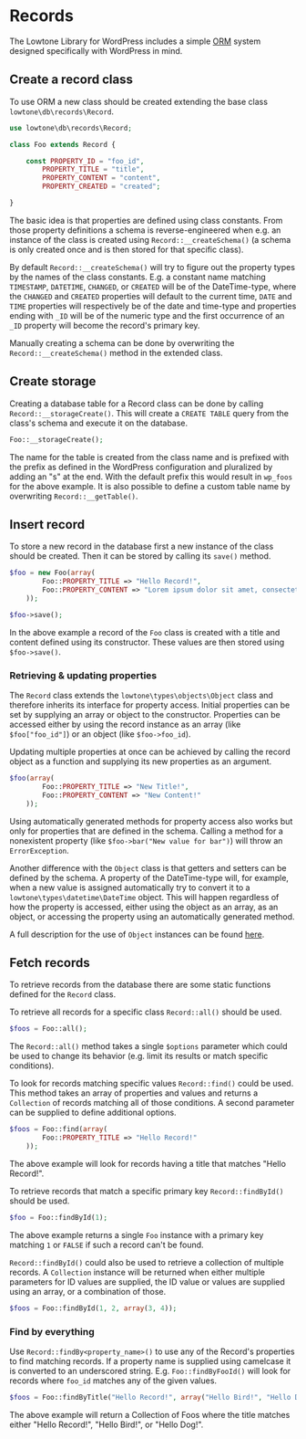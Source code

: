 # Records

The Lowtone Library for WordPress includes a simple [ORM](http://en.wikipedia.org/wiki/Object-relational_mapping) system designed specifically with WordPress in mind.

## Create a record class

To use ORM a new class should be created extending the base class `lowtone\db\records\Record`.

```php
use lowtone\db\records\Record;

class Foo extends Record {

	const PROPERTY_ID = "foo_id",
		PROPERTY_TITLE = "title",
		PROPERTY_CONTENT = "content",
		PROPERTY_CREATED = "created";

}
```

The basic idea is that properties are defined using class constants. From those property definitions a schema is reverse-engineered when e.g. an instance of the class is created using `Record::__createSchema()` (a schema is only created once and is then stored for that specific class).

By default `Record::__createSchema()` will try to figure out the property types by the names of the class constants. E.g. a constant name matching `TIMESTAMP`, `DATETIME`, `CHANGED`, or `CREATED` will be of the DateTime-type, where the `CHANGED` and `CREATED` properties will default to the current time, `DATE` and `TIME` properties will respectively be of the date and time-type and properties ending with `_ID` will be of the numeric type and the first occurrence of an `_ID` property will become the record's primary key.

Manually creating a schema can be done by overwriting the `Record::__createSchema()` method in the extended class.

## Create storage

Creating a database table for a Record class can be done by calling `Record::__storageCreate()`. This will create a `CREATE TABLE` query from the class's schema and execute it on the database.

```php
Foo::__storageCreate();
```

The name for the table is created from the class name and is prefixed with the prefix as defined in the WordPress configuration and pluralized by adding an "s" at the end. With the default prefix this would result in `wp_foos` for the above example. It is also possible to define a custom table name by overwriting `Record::__getTable()`.

## Insert record

To store a new record in the database first a new instance of the class should be created. Then it can be stored by calling its `save()` method.

```php
$foo = new Foo(array(
		Foo::PROPERTY_TITLE => "Hello Record!",
		Foo::PROPERTY_CONTENT => "Lorem ipsum dolor sit amet, consectetur adipiscing elit."
	));

$foo->save();
```

In the above example a record of the `Foo` class is created with a title and content defined using its constructor. These values are then stored using `$foo->save()`.

### Retrieving & updating properties

The `Record` class extends the `lowtone\types\objects\Object` class and therefore inherits its interface for property access. Initial properties can be set by supplying an array or object to the constructor. Properties can be accessed either by using the record instance as an array (like `$foo["foo_id"]`) or an object (like `$foo->foo_id`).

Updating multiple properties at once can be achieved by calling the record object as a function and supplying its new properties as an argument.

```php
$foo(array(
		Foo::PROPERTY_TITLE => "New Title!",
		Foo::PROPERTY_CONTENT => "New Content!"
	));
```

Using automatically generated methods for property access also works but only for properties that are defined in the schema. Calling a method for a nonexistent property (like `$foo->bar("New value for bar")`) will throw an `ErrorException`.

Another difference with the `Object` class is that getters and setters can be defined by the schema. A property of the DateTime-type will, for example, when a new value is assigned automatically try to convert it to a `lowtone\types\datetime\DateTime` object. This will happen regardless of how the property is accessed, either using the object as an array, as an object, or accessing the property using an automatically generated method.

A full description for the use of `Object` instances can be found [here](https://github.com/lowtone/lowtone/tree/master/types/objects).

## Fetch records

To retrieve records from the database there are some static functions defined for the `Record` class.

To retrieve all records for a specific class `Record::all()` should be used.

```php
$foos = Foo::all();
```

The `Record::all()` method takes a single `$options` parameter which could be used to change its behavior (e.g. limit its results or match specific conditions).

To look for records matching specific values `Record::find()` could be used. This method takes an array of properties and values and returns a `Collection` of records matching all of those conditions. A second parameter can be supplied to define additional options.

```php
$foos = Foo::find(array(
		Foo::PROPERTY_TITLE => "Hello Record!"
	));
```

The above example will look for records having a title that matches "Hello Record!".

To retrieve records that match a specific primary key `Record::findById()` should be used.

```php
$foo = Foo::findById(1);
```

The above example returns a single `Foo` instance with a primary key matching `1` or `FALSE` if such a record can't be found.

`Record::findById()` could also be used to retrieve a collection of multiple records. A `Collection` instance will be returned when either multiple parameters for ID values are supplied, the ID value or values are supplied using an array, or a combination of those.

```php
$foos = Foo::findById(1, 2, array(3, 4));
```

### Find by everything

Use `Record::findBy<property_name>()` to use any of the Record's properties to find matching records. If a property name is supplied using camelcase it is converted to an underscored string. E.g. `Foo::findByFooId()` will look for records where `foo_id` matches any of the given values.

```php
$foos = Foo::findByTitle("Hello Record!", array("Hello Bird!", "Hello Dog!"));
```

The above example will return a Collection of Foos where the title matches either "Hello Record!", "Hello Bird!", or "Hello Dog!".